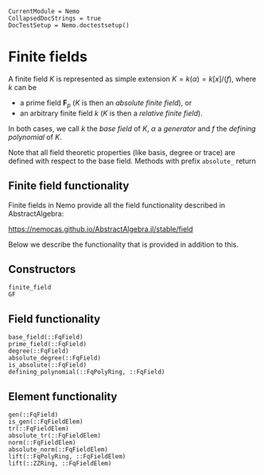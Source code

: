 ```@meta
CurrentModule = Nemo
CollapsedDocStrings = true
DocTestSetup = Nemo.doctestsetup()
```

# Finite fields

A finite field $K$ is represented as simple extension $K = k(\alpha) = k[x]/(f)$, where $k$ can
be
- a prime field $\mathbf{F}_p$ ($K$ is then an *absolute finite field*), or
- an arbitrary finite field $k$ ($K$ is then a *relative finite field*).

In both cases, we call $k$ the *base field* of $K$, $\alpha$ a *generator* and $f$ the *defining polynomial* of $K$.

Note that all field theoretic properties (like basis, degree or trace) are defined with respect to the base field.
Methods with prefix `absolute_` return 

## Finite field functionality

Finite fields in Nemo provide all the field functionality described in AbstractAlgebra:

<https://nemocas.github.io/AbstractAlgebra.jl/stable/field>

Below we describe the functionality that is provided in addition to this.

## Constructors

```@docs
finite_field
GF
```

## Field functionality

```@docs
base_field(::FqField)
prime_field(::FqField)
degree(::FqField)
absolute_degree(::FqField)
is_absolute(::FqField)
defining_polynomial(::FqPolyRing, ::FqField)
```

## Element functionality

```@docs
gen(::FqField)
is_gen(::FqFieldElem)
tr(::FqFieldElem)
absolute_tr(::FqFieldElem)
norm(::FqFieldElem)
absolute_norm(::FqFieldElem)
lift(::FqPolyRing, ::FqFieldElem)
lift(::ZZRing, ::FqFieldElem)
```
